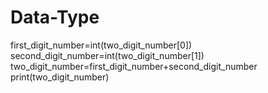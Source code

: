 # Data-Type
first_digit_number=int(two_digit_number[0]) second_digit_number=int(two_digit_number[1]) two_digit_number=first_digit_number+second_digit_number print(two_digit_number)
